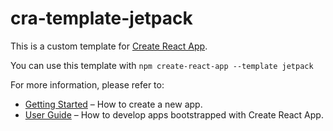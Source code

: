 # cra-template-jetpack

This is a custom template for [Create React App](https://github.com/facebook/create-react-app).

You can use this template with `npm create-react-app --template jetpack`

For more information, please refer to:

- [Getting Started](https://create-react-app.dev/docs/getting-started) – How to create a new app.
- [User Guide](https://create-react-app.dev) – How to develop apps bootstrapped with Create React App.
